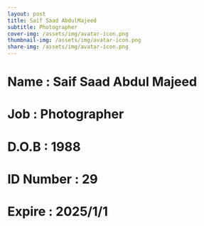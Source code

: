 ```yaml
---
layout: post
title: Saif Saad AbdulMajeed
subtitle: Photographer
cover-img: /assets/img/avatar-icon.png
thumbnail-img: /assets/img/avatar-icon.png
share-img: /assets/img/avatar-icon.png
---
```


# Name : Saif Saad Abdul Majeed 
# Job : Photographer
# D.O.B : 1988
# ID Number : 29
# Expire : 2025/1/1
